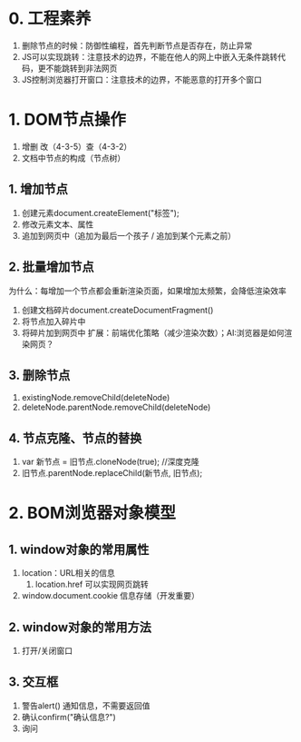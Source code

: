 # 0. 工程素养
1. 删除节点的时候：防御性编程，首先判断节点是否存在，防止异常
2. JS可以实现跳转：注意技术的边界，不能在他人的网上中嵌入无条件跳转代码，更不能跳转到非法网页
3. JS控制浏览器打开窗口：注意技术的边界，不能恶意的打开多个窗口

# 1. DOM节点操作
1. 增删 改（4-3-5）查（4-3-2）
2. 文档中节点的构成（节点树）
## 1. 增加节点
1. 创建元素document.createElement("标签");
2. 修改元素文本、属性
3. 追加到网页中（追加为最后一个孩子  / 追加到某个元素之前）
## 2. 批量增加节点
为什么：每增加一个节点都会重新渲染页面，如果增加太频繁，会降低渲染效率
1. 创建文档碎片document.createDocumentFragment()
2. 将节点加入碎片中
3. 将碎片加到网页中
扩展：前端优化策略（减少渲染次数）；AI:浏览器是如何渲染网页？
## 3. 删除节点
1. existingNode.removeChild(deleteNode)
2. deleteNode.parentNode.removeChild(deleteNode)
## 4. 节点克隆、节点的替换
1. var 新节点 = 旧节点.cloneNode(true); //深度克隆
2. 旧节点.parentNode.replaceChild(新节点, 旧节点);

# 2. BOM浏览器对象模型
## 1. window对象的常用属性
1. location：URL相关的信息
	1. location.href 可以实现网页跳转
2. window.document.cookie 信息存储（开发重要）
## 2. window对象的常用方法
1. 打开/关闭窗口
## 3. 交互框
1. 警告alert() 通知信息，不需要返回值
2. 确认confirm("确认信息?")
3. 询问